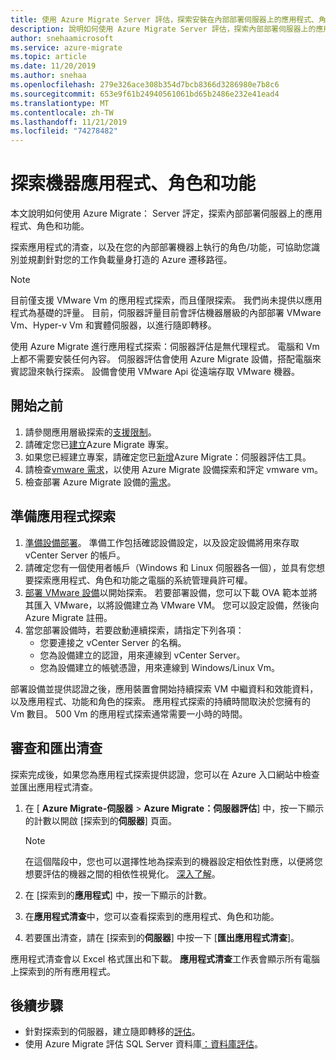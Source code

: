 ```yaml
---
title: 使用 Azure Migrate Server 評估，探索安裝在內部部署伺服器上的應用程式、角色和功能
description: 說明如何使用 Azure Migrate Server 評估，探索內部部署伺服器上的應用程式、角色和功能。
author: snehaamicrosoft
ms.service: azure-migrate
ms.topic: article
ms.date: 11/20/2019
ms.author: snehaa
ms.openlocfilehash: 279e326ace308b354d7bcb8366d3286980e7b8c6
ms.sourcegitcommit: 653e9f61b24940561061bd65b2486e232e41ead4
ms.translationtype: MT
ms.contentlocale: zh-TW
ms.lasthandoff: 11/21/2019
ms.locfileid: "74278482"
---
```

# <a name="discover-machine-apps-roles-and-features"></a>探索機器應用程式、角色和功能

本文說明如何使用 Azure Migrate： Server 評定，探索內部部署伺服器上的應用程式、角色和功能。

探索應用程式的清查，以及在您的內部部署機器上執行的角色/功能，可協助您識別並規劃針對您的工作負載量身打造的 Azure 遷移路徑。

> [!NOTE]
> 目前僅支援 VMware Vm 的應用程式探索，而且僅限探索。 我們尚未提供以應用程式為基礎的評量。  目前，伺服器評量目前會評估機器層級的內部部署 VMware Vm、Hyper-v Vm 和實體伺服器，以進行隨即轉移。

使用 Azure Migrate 進行應用程式探索：伺服器評估是無代理程式。 電腦和 Vm 上都不需要安裝任何內容。 伺服器評估會使用 Azure Migrate 設備，搭配電腦來賓認證來執行探索。 設備會使用 VMware Api 從遠端存取 VMware 機器。


## <a name="before-you-start"></a>開始之前

1. 請參閱應用層級探索的[支援限制](migrate-support-matrix-vmware.md#application-discovery)。
2. 請確定您已[建立](how-to-add-tool-first-time.md)Azure Migrate 專案。
3. 如果您已經建立專案，請確定您已[新增](how-to-assess.md)Azure Migrate：伺服器評估工具。
4. 請檢查[vmware 需求](migrate-support-matrix-vmware.md#assessment-vcenter-server-requirements)，以使用 Azure Migrate 設備探索和評定 vmware vm。
4. 檢查部署 Azure Migrate 設備的[需求](migrate-support-matrix-vmware.md#assessment-appliance-requirements)。

## <a name="prepare-for-app-discovery"></a>準備應用程式探索

1. [準備設備部署](https://docs.microsoft.com/azure/migrate/tutorial-prepare-vmware)。 準備工作包括確認設備設定，以及設定設備將用來存取 vCenter Server 的帳戶。
2. 請確定您有一個使用者帳戶（Windows 和 Linux 伺服器各一個），並具有您想要探索應用程式、角色和功能之電腦的系統管理員許可權。
3. [部署 VMware 設備](how-to-set-up-appliance-vmware.md)以開始探索。 若要部署設備，您可以下載 OVA 範本並將其匯入 VMware，以將設備建立為 VMware VM。 您可以設定設備，然後向 Azure Migrate 註冊。
2. 當您部署設備時，若要啟動連續探索，請指定下列各項：
    - 您要連接之 vCenter Server 的名稱。
    - 您為設備建立的認證，用來連線到 vCenter Server。
    - 您為設備建立的帳號憑證，用來連線到 Windows/Linux Vm。

部署設備並提供認證之後，應用裝置會開始持續探索 VM 中繼資料和效能資料，以及應用程式、功能和角色的探索。  應用程式探索的持續時間取決於您擁有的 Vm 數目。 500 Vm 的應用程式探索通常需要一小時的時間。

## <a name="review-and-export-the-inventory"></a>審查和匯出清查

探索完成後，如果您為應用程式探索提供認證，您可以在 Azure 入口網站中檢查並匯出應用程式清查。

1. 在 [ **Azure Migrate-伺服器** > **Azure Migrate：伺服器評估**] 中，按一下顯示的計數以開啟 [探索到的**伺服器**] 頁面。

    > [!NOTE]
    > 在這個階段中，您也可以選擇性地為探索到的機器設定相依性對應，以便將您想要評估的機器之間的相依性視覺化。 [深入了解](how-to-create-group-machine-dependencies.md)。

2. 在 [探索到的**應用程式**] 中，按一下顯示的計數。
3. 在**應用程式清查**中，您可以查看探索到的應用程式、角色和功能。
4. 若要匯出清查，請在 [探索到的**伺服器**] 中按一下 [**匯出應用程式清查**]。

應用程式清查會以 Excel 格式匯出和下載。 **應用程式清查**工作表會顯示所有電腦上探索到的所有應用程式。

## <a name="next-steps"></a>後續步驟

- 針對探索到的伺服器，建立隨即轉移的[評估](how-to-create-assessment.md)。
- 使用 Azure Migrate 評估 SQL Server 資料庫[：資料庫評估](https://docs.microsoft.com/sql/dma/dma-assess-sql-data-estate-to-sqldb?view=sql-server-2017)。
